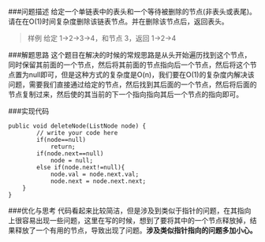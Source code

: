###问题描述
给定一个单链表中的表头和一个等待被删除的节点(非表头或表尾)。请在在O(1)时间复杂度删除该链表节点。并在删除该节点后，返回表头。

>样例
给定 1->2->3->4，和节点 3，返回 1->2->4

###解题思路
这个题目在解决的时候的常规思路是从头开始遍历找到这个节点，同时保留其前面的一个节点，然后将其前面的节点指向后一个节点，然后将这个节点置为null即可，但是这种方式的复杂度是O(n)，我们要在O(1)的复杂度内解决该问题，需要我们直接通过给定的节点，然后找到其后面的一个节点，然后将后面的节点复制过来，然后使的其当前的下一个指向指向其后一个节点的指向即可。

###实现代码
```
public void deleteNode(ListNode node) {
        // write your code here
        if(node==null)
        	return;
        if(node.next==null)
        	node = null;
        else if(node.next!=null){
        	node.val = node.next.val;
        	node.next = node.next.next;
    }
}
```
###优化与思考
代码看起来比较简洁，但是涉及到类似于指针的问题，在其指向上很容易出现一些问题，这里在写的时候，想到了要将其中的一个节点释放掉，结果释放了一个有用的节点，导致出现了问题。**涉及类似指针指向的问题多加小心。**